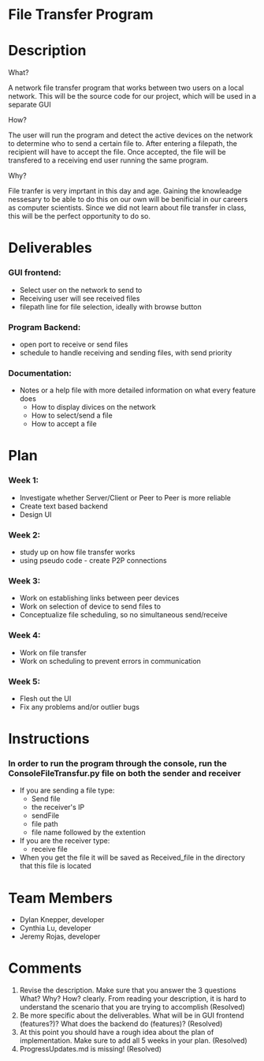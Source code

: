 # File Transfer Program

# Description

What?

A network file transfer program that works between two users on a local network.
This will be the source code for our project, which will be used in a separate GUI

How?

The user will run the program and detect the active devices on the network to determine who to send a certain file to. After entering a filepath, the recipient will have to accept the file. Once accepted, the file will be transfered to a receiving end user running the same program.

Why?

File tranfer is very imprtant in this day and age. Gaining the knowleadge nessesary to be able to do this on our own will be benificial in our careers as computer scientists. Since we did not learn about file transfer in class, this will be the perfect opportunity to do so.

# Deliverables

### GUI frontend:
- Select user on the network to send to
- Receiving user will see received files
- filepath line for file selection, ideally with browse button
### Program Backend:
- open port to receive or send files
- schedule to handle receiving and sending files, with send priority
### Documentation:
- Notes or a help file with more detailed information on what every feature does
  - How to display divices on the network
  - How to select/send a file
  - How to accept a file

# Plan

### Week 1:
- Investigate whether Server/Client or Peer to Peer is more reliable
- Create text based backend
- Design UI
### Week 2:
- study up on how file transfer works
-	using pseudo code - create P2P connections
### Week 3:
- Work on establishing links between peer devices
- Work on selection of device to send files to
- Conceptualize file scheduling, so no simultaneous send/receive
### Week 4:
- Work on file transfer
- Work on scheduling to prevent errors in communication
### Week 5:
- Flesh out the UI 
-	Fix any problems and/or outlier bugs

# Instructions

### In order to run the program through the console, run the ConsoleFileTransfur.py file on both the sender and receiver
- If you are sending a file type:
  - Send file
  - the receiver's IP
  - sendFile
  - file path
  - file name followed by the extention
- If you are the receiver type:
  - receive file
- When you get the file it will be saved as Received_file in the directory that this file is located
  

# Team Members
* Dylan Knepper, developer
* Cynthia Lu, developer
* Jeremy Rojas, developer

# Comments
1. Revise the description. Make sure that you answer the 3 questions What? Why? How? clearly. From reading your description, it is hard to understand the scenario that you are trying to accomplish (Resolved)
2. Be more specific about the deliverables. What will be in GUI frontend (features?)? What does the backend do (features)? (Resolved)
3. At this point you should have a rough idea about the plan of implementation. Make sure to add all 5 weeks in your plan. (Resolved)
4. ProgressUpdates.md is missing! (Resolved)
